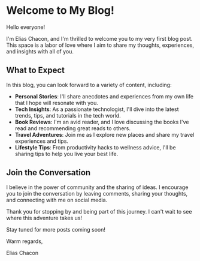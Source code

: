 # Welcome to My Blog!

Hello everyone!

I'm Elias Chacon, and I'm thrilled to welcome you to my very first blog post. This space is a labor of love where I aim to share my thoughts, experiences, and insights with all of you.

## What to Expect

In this blog, you can look forward to a variety of content, including:

- **Personal Stories**: I'll share anecdotes and experiences from my own life that I hope will resonate with you.
- **Tech Insights**: As a passionate technologist, I'll dive into the latest trends, tips, and tutorials in the tech world.
- **Book Reviews**: I'm an avid reader, and I love discussing the books I've read and recommending great reads to others.
- **Travel Adventures**: Join me as I explore new places and share my travel experiences and tips.
- **Lifestyle Tips**: From productivity hacks to wellness advice, I'll be sharing tips to help you live your best life.

## Join the Conversation

I believe in the power of community and the sharing of ideas. I encourage you to join the conversation by leaving comments, sharing your thoughts, and connecting with me on social media.

Thank you for stopping by and being part of this journey. I can't wait to see where this adventure takes us!

Stay tuned for more posts coming soon!

Warm regards,

Elias Chacon
